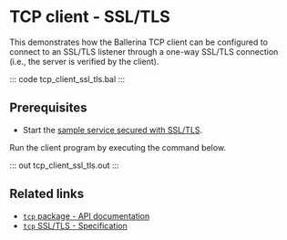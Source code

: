 # TCP client - SSL/TLS 

This demonstrates how the Ballerina TCP client can be configured to connect to an SSL/TLS listener through a one-way SSL/TLS connection (i.e., the server is verified by the client). 

::: code tcp_client_ssl_tls.bal :::

## Prerequisites
- Start the [sample service secured with SSL/TLS](/learn/by-example/tcp-service-ssl-tls/).

Run the client program by executing the command below.

::: out tcp_client_ssl_tls.out :::

## Related links
- [`tcp` package - API documentation](https://lib.ballerina.io/ballerina/tcp/latest)
- [`tcp` SSL/TLS - Specification](/spec/tcp/#512-configuring-tls-in-client-side)

